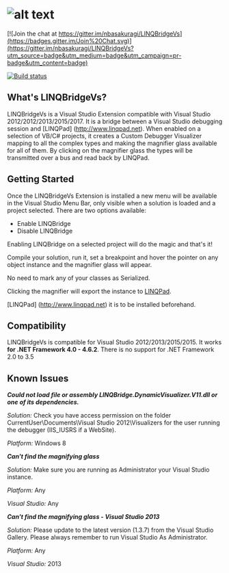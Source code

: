 ![alt text][logo]
==========

[![Join the chat at https://gitter.im/nbasakuragi/LINQBridgeVs](https://badges.gitter.im/Join%20Chat.svg)](https://gitter.im/nbasakuragi/LINQBridgeVs?utm_source=badge&utm_medium=badge&utm_campaign=pr-badge&utm_content=badge)

[![Build status](https://ci.appveyor.com/api/projects/status/ibasbqbycm33plpi?svg=true)](https://ci.appveyor.com/project/nbasakuragi/linqbridgevs)
 
What's LINQBridgeVs?
-----------------

LINQBridgeVs is a Visual Studio Extension compatible with Visual Studio 2012/2012/2013/2015/2017.
It is a bridge between a Visual Studio debugging session and [LINQPad] (http://www.linqpad.net).
When enabled on a selection of VB/C# projects, it creates a Custom Debugger Visualizer 
mapping to all the complex types and making the magnifier glass 
available for all of them. By clicking on the magnifier glass the types will be transmitted over a
bus and read back by LINQPad.

## Getting Started

Once the LINQBridgeVs Extension is installed a new menu will be available in the Visual Studio Menu Bar, only visible
when a solution is loaded and a project selected. There are two options available:

*  Enable LINQBridge
*  Disable LINQBridge

Enabling LINQBridge on a selected project will do the magic and that's it! 

Compile your solution, run it, set a breakpoint and hover the pointer
on any object instance and the magnifier glass will appear. 

No need to mark any of your classes as Serialized.

Clicking the magnifier will export the instance to [LINQPad](http://www.linqpad.net). 

[LINQPad] (http://www.linqpad.net) it is to be installed beforehand.

## Compatibility

LINQBridgeVs is compatible for Visual Studio 2012/2013/2015/2015. It works **for .NET Framework 4.0 - 4.6.2**. There is no support for .NET Framework 2.0 to 3.5 


## Known Issues

***Could not load file or assembly LINQBridge.DynamicVisualizer.V11.dll or one of its dependencies.***

*Solution:* Check you have access permission on the folder CurrentUser\Documents\Visual Studio 2012\Visualizers 
for the user running the debugger (IIS_IUSRS if a WebSite). 

*Platform:* Windows 8

***Can't find the magnifying glass***

*Solution:* Make sure you are running as Administrator your Visual Studio instance. 

*Platform:* Any

*Visual Studio:* Any

***Can't find the magnifying glass - Visual Studio 2013***

*Solution:* Please update to the latest version (1.3.7) from the Visual Studio Gallery. Please always remember to run Visual Studio As Administrator.

*Platform:* Any

*Visual Studio:* 2013

[logo]: https://raw.github.com/nbasakuragi/LINQBridgeVs/master/Src/LINQBridgeVs/LinqBridgeVsExtension/Resources/LINQBridgeLogo.png "LINQBridge"

[resharper]: https://raw.github.com/nbasakuragi/LINQBridgeVs/master/Src/LINQBridgeVs/LinqBridgeVsExtension/Resources/resharperLogo.png "Resharper"

